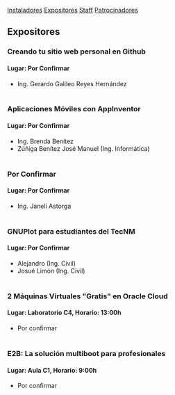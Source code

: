 [Instaladores](./instaladores.md) [Expositores](./expositores) [Staff](./staff.md) [Patrocinadores](./patrocinadores.md)

## Expositores

### Creando tu sitio web personal en Github
#### Lugar: Por Confirmar
- Ing. Gerardo Galileo Reyes Hernández <br><br>


### Aplicaciones Móviles con AppInventor
#### Lugar: Por Confirmar
- Ing. Brenda Benítez
- Zúñiga Benítez José Manuel (Ing. Informática)<br><br>


### Por Confirmar
#### Lugar: Por Confirmar
- Ing. Janeli Astorga<br><br>


### GNUPlot para estudiantes del TecNM
#### Lugar: Por Confirmar
- Alejandro (Ing. Civil)
- Josué Limón (Ing. Civil)<br><br>


### 2 Máquinas Virtuales "Gratis" en Oracle Cloud
#### Lugar: Laboratorio C4, Horario: 13:00h
- Por confirmar<br><br>


### E2B: La solución multiboot para profesionales
#### Lugar: Aula C1, Horario: 9:00h
- Por confirmar<br><br>
